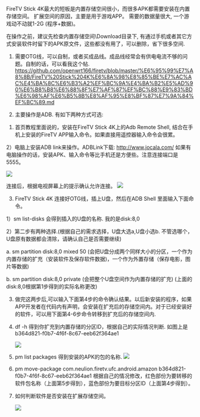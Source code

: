 FireTV Stick 4K最大的短板是内置存储空间很小，而很多APK都需要安装在内置存储空间。
扩展空间的原因，主要是用于游戏APP。 需要的数据量很大, 一个游戏动不动就1-2G (程序+数据)。

在操作之前，建议先检查内置存储空间\Download目录下, 有通过手机或者其它方式安装软件时留下的APK原文件，这些都没有用了，可以删除，省下很多空间.

1. 需要OTG线，可以自制，或者买成品线。成品线经常会有供电电流不够的问题。自制的话，可以看我这个帖.
   https://github.com/openwrt166/firetv/blob/master/%E6%95%99%E7%A8%8B/FireTV%20Stick%204K%E6%8A%98%E8%85%BE%E7%AC%AC%E4%BA%8C%E6%B3%A2%EF%BC%9A%E4%BA%B2%E5%AD%90%E6%B8%B8%E6%88%8F%E7%AF%87%EF%BC%88%E9%83%BD%E6%98%AF%E6%B5%8B%E8%AF%95%E8%BF%87%E7%9A%84%EF%BC%89.md

2. 主要操作是ADB. 有如下两种方式可选:
1) 首页教程里面说的，安装在FireTV Stick 4K上的Adb Remote Shell, 结合在手机上安装的FireTV APP输入命令。如果直接用遥控器输入命令会很累。

2）电脑上安装ADB link来操作。ADBLink下载:  http://www.jocala.com/
      如果有电脑操作的话，安装APK、输入命令等比手机还是方便些。注意连接端口是5555。

![](https://github.com/openwrt166/firetv/blob/master/images/2.png)

连接后，根据电视屏幕上的提示确认允许连接。
![](https://github.com/openwrt166/firetv/blob/master/images/3.png)


3. FireTV Stick 4K 连接好OTG线，插上U盘，然后在ADB Shell 里面输入下面命令。

1）sm list-disks
会得到插入的U盘的名称. 我的是disk:8,0

2）第二步有两种选择.(根据自己的需求选择，U盘大选a,U盘小选b. 不管选哪个，U盘原有数据都会清除，请确认自己是否需要继续)

   a. sm partition disk:8,0 mixed 50 (会把U盘分成两个同样大小的分区，一个作为内置存储的扩充（安装软件及保存软件数据)，一个作为外置存储（保存电影，图片等数据)  

   b. sm partition disk:8,0 private (会把整个U盘空间作为内置存储的扩充)
(上面的disk:8,0根据第1步得到的实际名称更改)

3) 做完这两步后,可以输入下面第4步的命令确认结果。以后新安装的程序，如果APP开发者在代码内有声明，会安装在扩充后的存储空间内。对于已经安装好的软件，可以用下面第4-6步命令转移到扩充后的存储空间内.

4) df -h 得到你扩充到内置存储的分区ID，根据自己的实际情况判断. 如图上是 b364d821-f0b7-4f6f-8c67-eeb62f364ae1
   
   ![](https://github.com/openwrt166/firetv/blob/master/images/09.png)  
      

5) pm list packages 得到安装的APK的包的名称.
   ![](https://github.com/openwrt166/firetv/blob/master/images/10.png)

6) pm move-package com.neulion.firetv.ufc.android.amazon b364d821-f0b7-4f6f-8c67-eeb62f364ae1
   根据自己的情况修改，红色部份为要转移的软件包名称（上面第5步得到），蓝色部份为要目标分区ID（上面第4步得到）。

7) 如何判断软件是否安装在扩展存储空间。
   
   ![](https://github.com/openwrt166/firetv/blob/master/images/11.png)
   
   
   
